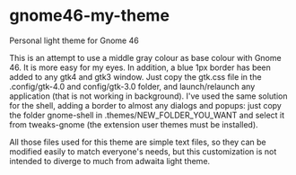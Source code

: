 # gnome46-my-theme
Personal light theme for Gnome 46

This is an attempt to use a middle gray colour as base colour with Gnome 46. It is more easy for my eyes. In addition, a blue 1px border has been added to any gtk4 and gtk3 window. Just copy the gtk.css file in the .config/gtk-4.0 and config/gtk-3.0 folder, and launch/relaunch any application (that is not working in background). I've used the same solution for the shell, adding a border to almost any dialogs and popups: just copy the folder gnome-shell in .themes/NEW_FOLDER_YOU_WANT and select it from tweaks-gnome (the extension user themes must be installed).

All those files used for this theme are simple text files, so they can be modified easily to match everyone's needs, but this customization is not intended to diverge to much from adwaita light theme.
